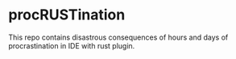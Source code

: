 # procRUSTination
This repo contains disastrous consequences of hours and days of procrastination in IDE with rust plugin.

